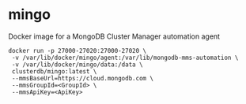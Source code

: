 # mingo
Docker image for a MongoDB Cluster Manager automation agent

```
docker run -p 27000-27020:27000-27020 \
 -v /var/lib/docker/mingo/agent:/var/lib/mongodb-mms-automation \
 -v /var/lib/docker/mingo/data:/data \
 clusterdb/mingo:latest \
 --mmsBaseUrl=https://cloud.mongodb.com \
 --mmsGroupId=<GroupId> \
 --mmsApiKey=<ApiKey>
```
